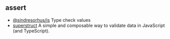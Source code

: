 ## assert

- [@sindresorhus/is](https://github.com/sindresorhus/is) Type check values
- [superstruct](https://github.com/ianstormtaylor/superstruct) A simple and composable way to validate data in JavaScript (and TypeScript).
